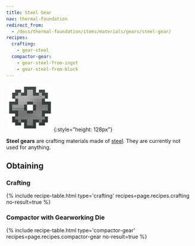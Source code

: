 ```yaml
---
title: Steel Gear
nav: thermal-foundation
redirect_from:
  - /docs/thermal-foundation/items/materials/gears/steel-gear/
recipes:
  crafting:
    - gear-steel
  compactor-gear:
    - gear-steel-from-ingot
    - gear-steel-from-block
---
```


![Steel gear](/assets/images/thermal-foundation/gear-steel.png){:style="height: 128px"}


**Steel gears** are crafting materials made of [steel](/docs/steel-ingot/). They
are currently not used for anything.


Obtaining
---------

### Crafting
{% include recipe-table.html type='crafting' recipes=page.recipes.crafting no-result=true %}

### Compactor with Gearworking Die
{% include recipe-table.html type='compactor-gear' recipes=page.recipes.compactor-gear no-result=true %}
